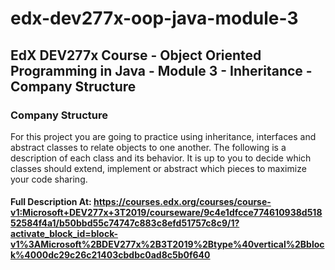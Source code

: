# edx-dev277x-oop-java-module-3
## EdX DEV277x Course - Object Oriented Programming in Java - Module 3 - Inheritance - Company Structure

### Company Structure

For this project you are going to practice using inheritance, interfaces and abstract classes to relate objects to one another. The following is a description of each class and its behavior. It is up to you to decide which classes should extend, implement or abstract which pieces to maximize your code sharing. 

#### Full Description At: https://courses.edx.org/courses/course-v1:Microsoft+DEV277x+3T2019/courseware/9c4e1dfcce774610938d51852584f4a1/b50bbd55c74747c883c8efd51757c8c9/1?activate_block_id=block-v1%3AMicrosoft%2BDEV277x%2B3T2019%2Btype%40vertical%2Bblock%4000dc29c26c21403cbdbc0ad8c5b0f640
